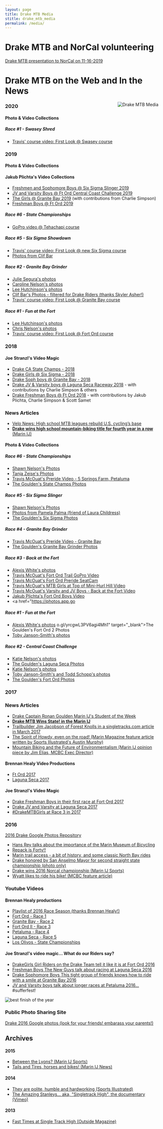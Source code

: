```yaml
---
layout: page
title: Drake MTB Media
stitle: drake_mtb_media
permalink: /media/
---
```


# Drake MTB and NorCal volunteering

[Drake MTB presentation to NorCal on 11-16-2019]({{site.baseurl}}/images/coaches_summit_preso_11-16-2019.pdf)


# Drake MTB on the Web and In the News

<img src="{{site.baseurl}}/images/media.jpg" align="right" alt="Drake MTB Media" style="margin: 0 0 10px 10px;">

### 2020

#### Photo & Video Collections

##### Race #1 - Swasey Shred
* <a href="https://youtu.be/TcbIYr9DjYk" target="_blank">Travis' course video: First Look @ Swasey course</a>


### 2019

#### Photo & Video Collections

#### Jakub Plichta's Video Collections
 * <a href="https://youtu.be/pMWqitc5axc" target="_blank">Freshmen and Sophomore Boys @ Six Sigma Slinger 2019</a>
 * <a href="https://youtu.be/OJ7civbFdL0" target="_blank">JV and Varsity Boys @ Ft Ord Central Coast Challenge 2019</a>
 * <a href="https://www.youtube.com/watch?v=yDk-6mqLTFw" target="_blank">The Girls @ Granite Bay 2019</a> (with contributions from Charlie Simpson)
 * <a href="https://youtu.be/C633Dcf9W5Y" target="_blank">Freshman Boys @ Ft Ord 2019</a>

##### Race #6 - State Championships
* <a href="https://www.youtube.com/watch?v=v6Zmzol7gFc" target="_blank">GoPro video @ Tehachapi course</a>

##### Race #5 - Six Sigma Showdown
* <a href="https://youtu.be/8S1Hgm4k3Q0" target="_blank">Travis' course video: First Look @ new Six Sigma course</a>
* <a href="https://www.klcfotos.com/clifbar/mtb/sixsigma" target="_blank">Photos from Clif Bar</a>

##### Race #2 - Granite Bay Grinder
* <a href="https://www.dropbox.com/sh/juef20dh8y3qgox/AABuKGov2QOASkWZBAjT-_Dsa?dl=0" target="_blank">Julie Segura's photos</a>
* <a href="https://www.dropbox.com/sh/gzmwrf5y295y4d6/AABLkGkaWM-Rd1mbyxTUUWfAa?dl=0" target="_blank">Caroline Nelson's photos</a>
* <a href="https://www.dropbox.com/sh/msmgkny4qh4q9rn/AABbe-RW-bbIxgS5UKUk-tPxa?dl=0" target="_blank">Lee Hutchinson's photos</a>
* <a href="https://www.dropbox.com/sh/e0fe52m322t1wzf/AAA0_yBYE64EtE8sXpsxi2dWa?dl=0" target="_blank">Clif Bar's Photos - filtered for Drake Riders (thanks Skyler Asher!)</a>
* <a href="https://youtu.be/4cbIy9Zl_ow" target="_blank">Travis' course video: First Look @ Granite Bay course</a>

##### Race #1 - Fun at the Fort
* <a href="https://www.dropbox.com/sh/yuh97dhj3ljxbk5/AAB05mKtvMWDI7Z4mFarKklna?dl=0" target="_blank">Lee Hutchinson's photos</a>
* <a href="https://photos.app.goo.gl/fQX4jZEcZvtrQUxA7" target="_blank">Chris Nelson's photos</a>
* <a href="https://youtu.be/jKCPQ46BDpE" target="_blank">Travis' course video: First Look @ Fort Ord course</a>

### 2018

#### Joe Stranzl's Video Magic
 * <a href="https://www.youtube.com/watch?v=TjM6cxWyt3E" target="_blank">Drake CA State Champs - 2018</a>
 * <a href="https://www.youtube.com/watch?v=OUsakC64100" target="_blank">Drake Girls @ Six Sigma - 2018</a>
 * <a href="https://www.youtube.com/watch?v=os0f6S0e5yw" target="_blank">Drake Soph boys @ Granite Bay - 2018</a>
 * <a href="https://www.youtube.com/watch?v=yY7FlzVAQFg&t=325s" target="_blank">Drake JV & Varsity boys @ Laguna Seca Raceway 2018</a> - with contributions by Charlie Simpson & others
 * <a href="https://www.youtube.com/watch?v=gqAgymmV_Eg&t=53s" target="_blank">Drake Freshman Boys @ Ft Ord 2018</a> - with contributions by Jakub Plichta, Charlie Simpson & Scott Samet

### News Articles
* <a href="https://www.velonews.com/2018/08/from-the-mag/high-school-mtb-leagues-rebuild-u-s-cyclings-base_477418" target="_blank">Velo News: High school MTB leagues rebuild U.S. cycling’s base</a>
* <a href="http://www.marinij.com/sports/20180520/drake-wins-high-school-mountain-biking-title-for-fourth-year-in-a-row" target="_blank"><strong>Drake wins high school mountain-biking title for fourth year in a row</strong> (Marin IJ)</a>

#### Photo & Video Collections

##### Race #6 - State Championships
* <a href="https://www.amazon.com/photos/share/sGequTeboTHZ6zBiiaejqFG089lTrweHQXqp6qJS5kf" target="_blank">Shawn Nelson's Photos</a>
* <a href="https://photos.google.com/share/AF1QipMoEVMzoFs5ME6ERPpt1CzZLVEwZunkKUhVser-jznK53cTR7FHz3eIaQsb_1AKng" target="_blank">Tanja Zeise's Photos</a>
* <a href="https://youtu.be/4EpyHFTNeXA" target="_blank">Travis McOuat's Preride Video - 5 Springs Farm, Petaluma</a>
* <a href="https://photos.app.goo.gl/Yel0dVqCcjWqN1Db2" target="_blank">The Goulden's State Champs Photos</a>

##### Race #5 - Six Sigma Slinger
* <a href="https://www.amazon.com/photos/groups/share/laht4u9TSfqkxXKnTTJ0iw.lVrBaWqb4rjF4kuFoouL-s" target="_blank">Shawn Nelson's Photos</a>
* <a href="https://pamelapalma.smugmug.com/Sports/Nor-Cal-League-at-Six-Sigma-Ranch" target="_blank">Photos from Pamela Palma (friend of Laura Childress)</a>
* <a href="https://photos.app.goo.gl/7t8sXd1dFKPiqQpr2" target="_blank">The Goulden's Six Sigma Photos</a>

##### Race #4 - Granite Bay Grinder
* <a href="https://youtu.be/D607c3S0tSs" target="_blank">Travis McOuat's Preride Video - Granite Bay</a>
* <a href="https://photos.app.goo.gl/J9sCTN9Uz68RRPOr2" target="_blank">The Goulden's Granite Bay Grinder Photos</a>

##### Race #3 - Back at the Fort
* <a href="https://photos.app.goo.gl/ieRkrX698iIS5els2" target="_blank">Alexis White's photos</a>
* <a href="https://youtu.be/B20DoRskrvw" target="_blank">Travis McOuat's Fort Ord Trail GoPro Video</a>
* <a href="https://youtu.be/jMuDC23LO4U" target="_blank">Travis McOuat's Fort Ord Preride SeatCam</a>
* <a href="https://youtu.be/O4xrmu54pSU" target="_blank">Travis McOuat's MTB Girls at Top of Mini-Hurl Hill Video</a>
* <a href="https://youtu.be/QfsC2jxuMpc" target="_blank">Travis McOuat's Varsity and JV Boys - Back at the Fort Video</a>
* <a href="https://youtu.be/fYB4NwlOSAw" target="_blank">Jakub Plichta's Fort Ord Boys Video</a>
* <a href="https://photos.app.go
##### Race #1 - Fun at the Fort
* <a href="https://photos.app.goo.gl/F6yg0l6K3AhReYPA2" target="_blank">Alexis White's photos</a>
o.gl/yrcgwL3PV6agi4Mh1" target="_blank">The Goulden's Fort Ord 2 Photos</a>
* <a href="https://photos.app.goo.gl/YGQu8a61o3FPh4Ne2" target="_blank">Toby Janson-Smith's photos</a>

##### Race #2 - Central Coast Challenge
* <a href="https://www.amazon.com/photos/share/ISp3SKjiNN8W63UYhNOSKPmvqkb9zoQIKg16LKYfICZ" target="_blank">Katie Nelson's photos</a>
* <a href="https://photos.app.goo.gl/7hg9tmneaan9Vyqb7" target="_blank">The Goulden's Laguna Seca Photos</a>
* <a href="https://www.amazon.com/photos/share/cLI5xfK4XsamjbU5DSAbqedcflZslFCAaXvJqxQ7y6z" target="_blank">Katie Nelson's photos</a>
* <a href="https://photos.app.goo.gl/cRVCY8WokisYJ2VD2" target="_blank">Toby Janson-Smith's and Todd Schopp's photos</a>
* <a href="https://photos.app.goo.gl/5qqvsJU03SNSlqi83" target="_blank">The Goulden's Fort Ord Photos</a>


### 2017

### News Articles
* [Drake Captain Ronan Goulden Marin IJ's Student of the Week](http://www.marinij.com/article/NO/20171029/FEATURES/171029793)
* [<b>Drake MTB Wins State! in the Marin IJ</b>](http://www.marinij.com/sports/20170515/mountain-biking-drake-repeats-as-state-champion-tam-runner-up-san-marin-second-in-division-ii)
* [Trailbuilder Jim Jacobson of Forest Knolls in a singletracks.com article in March 2017](https://www.singletracks.com/blog/mtb-trails/marins-trail-king-profile-of-a-trail-builder)
* [The Spirit of Howdy, even on the road! (Marin Magazine feature article written by Sports Illustrated's Austin Murphy)](http://www.marinmagazine.com/March-2017/Sharing-the-Road/)
* [Mountain Biking and the Future of Environmentalism (Marin IJ opinion piece by Jim Elias, MCBC Exec Director)](http://www.marinij.com/opinion/20170218/marin-voice-bike-access-to-trails-and-environmental-sustainability)

#### Brennan Healy Video Productions
* [Ft Ord 2017](https://www.youtube.com/watch?v=ubgbmzYe9YA)
* [Laguna Seca 2017](https://www.youtube.com/watch?v=pqR9wSEq9Ho)

#### Joe Stranzl's Video Magic
 * [Drake Freshman Boys in their first race at Fort Ord 2017](https://www.youtube.com/watch?v=nvABfshenuo)
 * [Drake JV and Varsity at Laguna Seca 2017](https://www.youtube.com/watch?v=L-r5J5Dfc_Y)
 * [#DrakeMTBGirls at Race 3 in 2017](hthttps://www.youtube.com/watch?v=0N8iXa_M5oE)


### 2016

[2016 Drake Google Photos Repository](https://goo.gl/photos/YpAmTJrjciYyz6YK7)

* [Hans Rey talks about the importance of the Marin Museum of Bicycling](http://www.pinkbike.com/news/hans-rey-mountain-bike-hall-of-fame-matters-2016.html)
* [Repack is Forty!!](http://www.bikebiz.com/news/read/repack-is-forty-on-friday/020215)
* [Marin trail access - a bit of history, and some classic North Bay rides](http://www.sonomanews.com/lifestyle/6117603-181/classic-north-bay-mountain-biking?artslide=0)
* [Drake honored by San Anselmo Mayor for second straight state championship (photo only)]({{site.baseurl}}/images/townhall_2016.jpg)
* [Drake wins 2016 Norcal championship (Marin IJ Sports)](http://www.marinij.com/sports/20160508/marin-briefs-drake-claims-norcal-mountain-biking-championship)
* [Wyatt likes to ride his bike! (MCBC feature article)](http://www.marinbike.org/news/offroad/wyatt-miceli-i-like-to-ride-my-bicycle-2016/)

### Youtube Videos

#### Brennan Healy productions
* [Playlist of 2016 Race Season (thanks Brennan Healy!)](https://www.youtube.com/playlist?list=PL0iTUF9DuZ1x_c4RF76xzyjkk74hDrDP8)
* [Fort Ord - Race 1](https://www.youtube.com/watch?v=f01G-DY5t8U)
* [Granite Bay - Race 2](https://www.youtube.com/watch?v=44Ppm4UQnOg)
* [Fort Ord II - Race 3](https://www.youtube.com/watch?v=R5JKbUAZUbI)
* [Petaluma - Race 4](https://www.youtube.com/watch?v=0T9F4Gw1AvQ)
* [Laguna Seca - Race 5](https://www.youtube.com/watch?v=GnPXnqkWIlU)
* [Los Olivos - State Championships](https://www.youtube.com/watch?v=M23T6-XmA2I)

#### Joe Stranzl's video magic... What do our Riders say?
 * [DrakeGirls  Girl Riders on the Drake Team tell it like it is at Fort Ord 2016](https://www.youtube.com/watch?v=YUfSNj7cHpQ)
 * [Freshman Boys  The New Guys talk about racing at Laguna Seca 2016](https://www.youtube.com/watch?v=-oozGRhEk1E)
 * [Drake Sophomore Boys  This tight group of friends knows how to ride with a smile at Granite Bay 2016](https://www.youtube.com/watch?v=jVMlhFWBko0)
 * [JV and Varsity boys talk about longer races at Petaluma 2016…](https://www.youtube.com/watch?v=moe36leZhhk)  #sufferfest!

![best finish of the year]({{site.baseurl}}/images/race_finish.JPG)

### Public Photo Sharing Site

[Drake 2016 Google photos (look for your friends! embarass your parents!)](https://goo.gl/photos/YpAmTJrjciYyz6YK7)


## Archives

#### 2015
* [Between the Lyons? (Marin IJ Sports)](http://www.marinij.com/sports/20150512/prep-mountain-biking-lyons-trying-to-help-drake-get-back-on-top-at-state-race)
* [Tails and Tires, horses and bikes! (Marin IJ News)](http://www.marinij.com/article/NO/20150307/NEWS/150309851)

#### 2014
* [They are polite, humble and hardworking (Sports Illustrated)](http://www.si.com/edge/2014/03/30/drake-highs-mountain-biking-dynasty)
* [The Amazing Stanleys... aka, "Singletrack High", the documentary (Vimeo)](https://vimeo.com/95958080)

#### 2013
* [Fast Times at Single Track High (Outside Magazine)](http://www.outsideonline.com/1918441/fast-times-singletrack-high)
